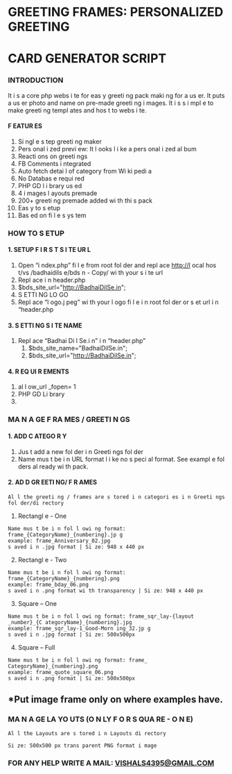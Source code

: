 # GREETING FRAMES: PERSONALIZED GREETING

# CARD GENERATOR SCRIPT

### INTRODUCTION

It i s a core php webs i te for eas y greeti ng pack maki ng for a us er. It puts a us er photo and name on pre-made greeti ng i mages. It i s
s i mpl e to make greeti ng templ ates and hos t to webs i te.

#### F EATUR ES

1. Si ngl e s tep greeti ng maker
2. Pers onal i zed previ ew: It l ooks l i ke a pers onal i zed al bum
3. Reacti ons on greeti ngs
4. FB Comments i ntegrated
5. Auto fetch detai l of category from Wi ki pedi a
6. No Databas e requi red
7. PHP GD l i brary us ed
8. 4 i mages l ayouts premade
9. 200+ greeti ng premade added wi th thi s pack
10. Eas y to s etup
11. Bas ed on fi l e s ys tem


### HOW TO S ETUP

#### 1. SETUP F I R S T S I TE UR L

1. Open “i ndex.php” fi l e from root fol der and repl ace
    [http://l](http://l) ocal hos t/vs /badhaidils e/bds n - Copy/
    wi th your s i te url
2. Repl ace i n header.php
1. $bds_site_url="http://BadhaiDilSe.in";
2. S ETTI NG LO GO
1. Repl ace “l ogo.j peg” wi th your l ogo fi l e i n root fol der or s et url i n “header.php

#### 3. S ETTI NG S I TE NAME

1. Repl ace “Badhai Di l Se.i n” i n “header.php”
    1. $bds_site_name="BadhaiDilSe.in";
    2. $bds_site_url="http://BadhaiDilSe.in";

#### 4. R EQ UI R EMENTS

1. al l ow_url _fopen= 1
2. PHP GD Li brary
3.


### MA N A GE F RA MES / GREETI N GS

#### 1. ADD C ATEGO R Y

1. Jus t add a new fol der i n Greeti ngs fol der
2. Name mus t be i n URL format l i ke no s peci al format. See exampl e fol ders al ready wi th pack.

#### 2. AD D GR EETI NG/ F R AMES

```
Al l the greeti ng / frames are s tored i n categori es i n Greeti ngs fol der/di rectory
```
1. Rectangl e - One

```
Name mus t be i n fol l owi ng format: frame_{CategoryName}_{numbering}.jp g
example: frame_Anniversary_02.jpg
s aved i n .jpg format | Si ze: 948 x 440 px
```
2. Rectangl e - Two

```
Name mus t be i n fol l owi ng format: frame_{CategoryName}_{numbering}.png
example: frame_bday_06.png
s aved i n .png format wi th transparency | Si ze: 948 x 440 px
```

3. Square – One

```
Name mus t be i n fol l owi ng format: frame_sqr_lay-{layout _number}_{C ategoryName}_{numbering}.jpg
example: frame_sqr_lay-1_Good-Morn ing_32.jp g
s aved i n .jpg format | Si ze: 500x500px
```
4. Square – Full

```
Name mus t be i n fol l owi ng format: frame_ CategoryName}_{numbering}.png
example: frame_quote_square_06.png
s aved i n .png format | Si ze: 500x500px
```
## *Put image frame only on where examples have.


### MA N A GE LA YO UTS (O N LY F O R S QUA RE - O N E)

```
Al l the Layouts are s tored i n Layouts di rectory
```
```
Si ze: 500x500 px trans parent PNG format i mage
```
### FOR ANY HELP WRITE A MAIL: VISHALS4395@GMAIL.COM


